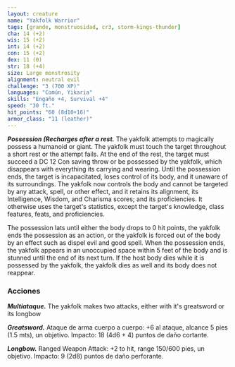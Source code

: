 ```yaml
---
layout: creature
name: "Yakfolk Warrior"
tags: [grande, monstruosidad, cr3, storm-kings-thunder]
cha: 14 (+2)
wis: 15 (+2)
int: 14 (+2)
con: 15 (+2)
dex: 11 (0)
str: 18 (+4)
size: Large monstrosity
alignment: neutral evil
challenge: "3 (700 XP)"
languages: "Común, Yikaria"
skills: "Engaño +4, Survival +4"
speed: "30 ft."
hit_points: "60 (8d10+16)"
armor_class: "11 (leather)"
---
```


***Possession (Recharges after a rest.*** The yakfolk attempts to magically possess a humanoid or giant. The yakfolk must touch the target throughout a short rest or the attempt fails. At the end of the rest, the target must succeed a DC 12 Con saving throw or be possessed by the yakfolk, which disappears with everything its carrying and wearing. Until the possession ends, the target is incapacitated, loses control of its body, and it unaware of its surroundings. The yakfolk now controls the body and cannot be targeted by any attack, spell, or other effect, and it retains its alignment, its Intelligence, Wisdom, and Charisma scores; and its proficiencies. It otherwise uses the target's statistics, except the target's knowledge, class features, feats, and proficiencies.

The possession lats until either the body drops to 0 hit points, the yakfolk ends the possession as an action, or the yakfolk is forced out of the body by an effect such as dispel evil and good spell. When the possession ends, the yakfolk appears in an unoccupied space within 5 feet of the body and is stunned until the end of its next turn. If the host body dies while it is possessed by the yakfolk, the yakfolk dies as well and its body does not reappear.

### Acciones

***Multiataque.*** The yakfolk makes two attacks, either with it's greatsword or its longbow

***Greatsword.*** Ataque de arma cuerpo a cuerpo: +6 al ataque, alcance 5 pies (1.5 mts), un objetivo. Impacto: 18 (4d6 + 4) puntos de daño cortante.

***Longbow.*** Ranged Weapon Attack: +2 to hit, range 150/600 pies, un objetivo. Impacto: 9 (2d8) puntos de daño perforante.